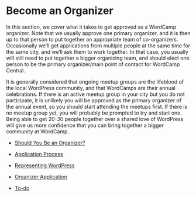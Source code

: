 # Become an Organizer

In this section, we cover what it takes to get approved as a WordCamp organizer. Note that we usually approve one primary organizer, and it is then up to that person to put together an appropriate team of co-organizers. Occasionally we’ll get applications from multiple people at the same time for the same city, and we’ll ask them to work together. In that case, you usually will still need to put together a bigger organizing team, and should elect one person to be the primary organizer/main point of contact for WordCamp Central.

It is generally considered that ongoing meetup groups are the lifeblood of the local WordPress community, and that WordCamps are their annual celebrations. If there is an active meetup group in your city but you do not participate, it is unlikely you will be approved as the primary organizer of the annual event, so you should start attending the meetups first. If there is no meetup group yet, you will probably be prompted to try and start one. Being able to get 20-30 people together over a shared love of WordPress will give us more confidence that you can bring together a bigger community at WordCamp.

*   [Should You Be an Organizer?](https://make.wordpress.org/community/handbook/wordcamp-organizer-handbook/become-an-organizer/should-you-be-an-organizer/ "Should You Be an Organizer?")
*   [Application Process](https://make.wordpress.org/community/handbook/wordcamp-organizer-handbook/become-an-organizer/application-process/ "Application Process")
*   [Representing WordPress](https://make.wordpress.org/community/handbook/wordcamp-organizer-handbook/become-an-organizer/representing-wordpress/ "Representing WordPress")
*   [Organizer Application](https://make.wordpress.org/community/handbook/wordcamp-organizer-handbook/become-an-organizer/organizer-application/ "Organizer Application")

*   [To-do](# "To-do")